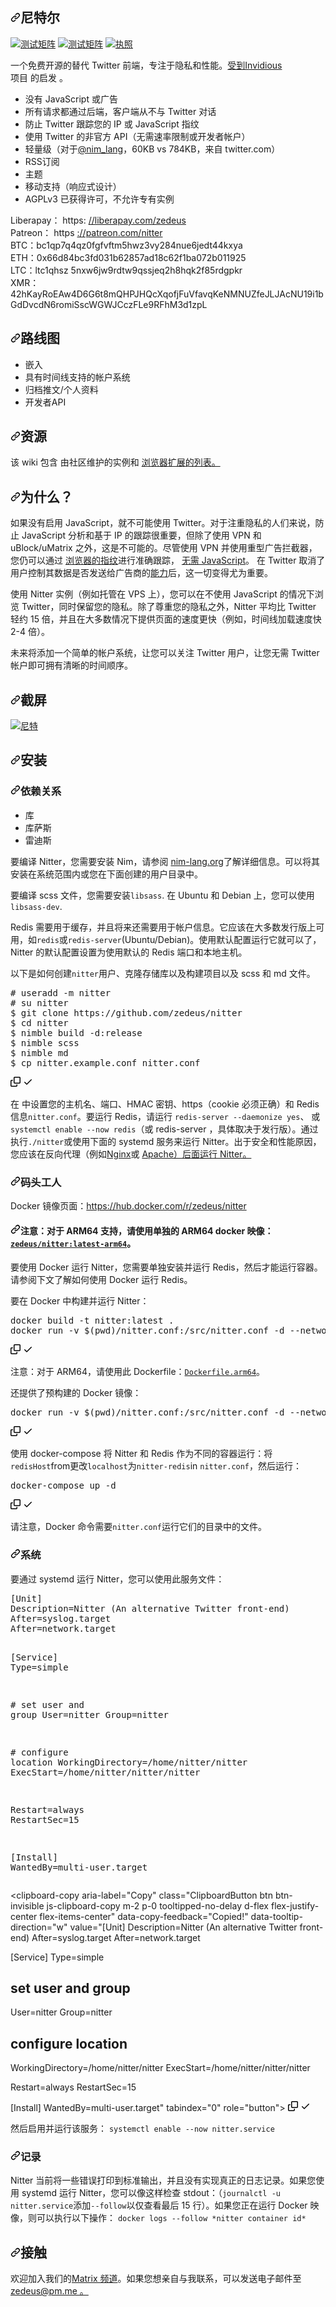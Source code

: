<div class="Box-sc-g0xbh4-0 bJMeLZ js-snippet-clipboard-copy-unpositioned" data-hpc="true"><article class="markdown-body entry-content container-lg" itemprop="text"><h1 tabindex="-1" dir="auto"><a id="user-content-nitter" class="anchor" aria-hidden="true" tabindex="-1" href="#nitter"><svg class="octicon octicon-link" viewBox="0 0 16 16" version="1.1" width="16" height="16" aria-hidden="true"><path d="m7.775 3.275 1.25-1.25a3.5 3.5 0 1 1 4.95 4.95l-2.5 2.5a3.5 3.5 0 0 1-4.95 0 .751.751 0 0 1 .018-1.042.751.751 0 0 1 1.042-.018 1.998 1.998 0 0 0 2.83 0l2.5-2.5a2.002 2.002 0 0 0-2.83-2.83l-1.25 1.25a.751.751 0 0 1-1.042-.018.751.751 0 0 1-.018-1.042Zm-4.69 9.64a1.998 1.998 0 0 0 2.83 0l1.25-1.25a.751.751 0 0 1 1.042.018.751.751 0 0 1 .018 1.042l-1.25 1.25a3.5 3.5 0 1 1-4.95-4.95l2.5-2.5a3.5 3.5 0 0 1 4.95 0 .751.751 0 0 1-.018 1.042.751.751 0 0 1-1.042.018 1.998 1.998 0 0 0-2.83 0l-2.5 2.5a1.998 1.998 0 0 0 0 2.83Z"></path></svg></a><font style="vertical-align: inherit;"><font style="vertical-align: inherit;">尼特尔</font></font></h1>
<p dir="auto"><a href="https://github.com/zedeus/nitter/actions/workflows/run-tests.yml"><img src="https://github.com/zedeus/nitter/workflows/Tests/badge.svg" alt="测试矩阵" style="max-width: 100%;"></a>
<a href="https://github.com/zedeus/nitter/actions/workflows/build-docker.yml"><img src="https://github.com/zedeus/nitter/workflows/Docker/badge.svg" alt="测试矩阵" style="max-width: 100%;"></a>
<a href="#license"><img src="https://camo.githubusercontent.com/92297f85d659984a0fe25c6f898815d28adc909a1382267fbe46e445e6420661/68747470733a2f2f696d672e736869656c64732e696f2f6769746875622f6c6963656e73652f7a65646575732f6e69747465723f7374796c653d666c6174" alt="执照" data-canonical-src="https://img.shields.io/github/license/zedeus/nitter?style=flat" style="max-width: 100%;"></a></p>
<p dir="auto"><font style="vertical-align: inherit;"><font style="vertical-align: inherit;">一个免费开源的替代 Twitter 前端，专注于隐私和性能。</font><a href="https://github.com/iv-org/invidious"><font style="vertical-align: inherit;">受到Invidious</font></a></font><br><font style="vertical-align: inherit;"><font style="vertical-align: inherit;">项目
的启发</font><font style="vertical-align: inherit;">
。</font></font><a href="https://github.com/iv-org/invidious"><font style="vertical-align: inherit;"></font></a><font style="vertical-align: inherit;"></font></p>
<ul dir="auto">
<li><font style="vertical-align: inherit;"><font style="vertical-align: inherit;">没有 JavaScript 或广告</font></font></li>
<li><font style="vertical-align: inherit;"><font style="vertical-align: inherit;">所有请求都通过后端，客户端从不与 Twitter 对话</font></font></li>
<li><font style="vertical-align: inherit;"><font style="vertical-align: inherit;">防止 Twitter 跟踪您的 IP 或 JavaScript 指纹</font></font></li>
<li><font style="vertical-align: inherit;"><font style="vertical-align: inherit;">使用 Twitter 的非官方 API（无需速率限制或开发者帐户）</font></font></li>
<li><font style="vertical-align: inherit;"><font style="vertical-align: inherit;">轻量级（对于</font></font><a href="https://nitter.net/nim_lang" rel="nofollow"><font style="vertical-align: inherit;"><font style="vertical-align: inherit;">@nim_lang</font></font></a><font style="vertical-align: inherit;"><font style="vertical-align: inherit;">，60KB vs 784KB，来自 twitter.com）</font></font></li>
<li><font style="vertical-align: inherit;"><font style="vertical-align: inherit;">RSS订阅</font></font></li>
<li><font style="vertical-align: inherit;"><font style="vertical-align: inherit;">主题</font></font></li>
<li><font style="vertical-align: inherit;"><font style="vertical-align: inherit;">移动支持（响应式设计）</font></font></li>
<li><font style="vertical-align: inherit;"><font style="vertical-align: inherit;">AGPLv3 已获得许可，不允许专有实例</font></font></li>
</ul>
<p dir="auto"><font style="vertical-align: inherit;"><font style="vertical-align: inherit;">Liberapay： https: </font></font><a href="https://liberapay.com/zedeus" rel="nofollow"><font style="vertical-align: inherit;"><font style="vertical-align: inherit;">//liberapay.com/zedeus</font></font></a> <br><font style="vertical-align: inherit;"><font style="vertical-align: inherit;"> 
Patreon： https </font></font><a href="https://patreon.com/nitter" rel="nofollow"><font style="vertical-align: inherit;"><font style="vertical-align: inherit;">://patreon.com/nitter</font></font></a> <br><font style="vertical-align: inherit;"><font style="vertical-align: inherit;"> 
BTC：bc1qp7q4qz0fgfvftm5hwz3vy284nue6jedt44kxya </font></font><br><font style="vertical-align: inherit;"><font style="vertical-align: inherit;">
ETH：0x66d84bc3fd031b62857ad18c62f1ba072b011925 </font></font><br><font style="vertical-align: inherit;"><font style="vertical-align: inherit;">
LTC：ltc1qhsz 5nxw6jw9rdtw9qssjeq2h8hqk2f85rdgpkr </font></font><br><font style="vertical-align: inherit;"><font style="vertical-align: inherit;">
XMR：42hKayRoEAw4D6G6t8mQHPJHQcXqofjFuVfavqKeNMNUZfeJLJAcNU19i1bGdDvcdN6romiSscWGWJCczFLe9RFhM3d1zpL</font></font></p>
<h2 tabindex="-1" dir="auto"><a id="user-content-roadmap" class="anchor" aria-hidden="true" tabindex="-1" href="#roadmap"><svg class="octicon octicon-link" viewBox="0 0 16 16" version="1.1" width="16" height="16" aria-hidden="true"><path d="m7.775 3.275 1.25-1.25a3.5 3.5 0 1 1 4.95 4.95l-2.5 2.5a3.5 3.5 0 0 1-4.95 0 .751.751 0 0 1 .018-1.042.751.751 0 0 1 1.042-.018 1.998 1.998 0 0 0 2.83 0l2.5-2.5a2.002 2.002 0 0 0-2.83-2.83l-1.25 1.25a.751.751 0 0 1-1.042-.018.751.751 0 0 1-.018-1.042Zm-4.69 9.64a1.998 1.998 0 0 0 2.83 0l1.25-1.25a.751.751 0 0 1 1.042.018.751.751 0 0 1 .018 1.042l-1.25 1.25a3.5 3.5 0 1 1-4.95-4.95l2.5-2.5a3.5 3.5 0 0 1 4.95 0 .751.751 0 0 1-.018 1.042.751.751 0 0 1-1.042.018 1.998 1.998 0 0 0-2.83 0l-2.5 2.5a1.998 1.998 0 0 0 0 2.83Z"></path></svg></a><font style="vertical-align: inherit;"><font style="vertical-align: inherit;">路线图</font></font></h2>
<ul dir="auto">
<li><font style="vertical-align: inherit;"><font style="vertical-align: inherit;">嵌入</font></font></li>
<li><font style="vertical-align: inherit;"><font style="vertical-align: inherit;">具有时间线支持的帐户系统</font></font></li>
<li><font style="vertical-align: inherit;"><font style="vertical-align: inherit;">归档推文/个人资料</font></font></li>
<li><font style="vertical-align: inherit;"><font style="vertical-align: inherit;">开发者API</font></font></li>
</ul>
<h2 tabindex="-1" dir="auto"><a id="user-content-resources" class="anchor" aria-hidden="true" tabindex="-1" href="#resources"><svg class="octicon octicon-link" viewBox="0 0 16 16" version="1.1" width="16" height="16" aria-hidden="true"><path d="m7.775 3.275 1.25-1.25a3.5 3.5 0 1 1 4.95 4.95l-2.5 2.5a3.5 3.5 0 0 1-4.95 0 .751.751 0 0 1 .018-1.042.751.751 0 0 1 1.042-.018 1.998 1.998 0 0 0 2.83 0l2.5-2.5a2.002 2.002 0 0 0-2.83-2.83l-1.25 1.25a.751.751 0 0 1-1.042-.018.751.751 0 0 1-.018-1.042Zm-4.69 9.64a1.998 1.998 0 0 0 2.83 0l1.25-1.25a.751.751 0 0 1 1.042.018.751.751 0 0 1 .018 1.042l-1.25 1.25a3.5 3.5 0 1 1-4.95-4.95l2.5-2.5a3.5 3.5 0 0 1 4.95 0 .751.751 0 0 1-.018 1.042.751.751 0 0 1-1.042.018 1.998 1.998 0 0 0-2.83 0l-2.5 2.5a1.998 1.998 0 0 0 0 2.83Z"></path></svg></a><font style="vertical-align: inherit;"><font style="vertical-align: inherit;">资源</font></font></h2>
<p dir="auto"><font style="vertical-align: inherit;"><font style="vertical-align: inherit;">该 wiki 包含
</font><font style="vertical-align: inherit;">
由社区维护的实例</font><font style="vertical-align: inherit;">和
</font><a href="https://github.com/zedeus/nitter/wiki/Extensions"><font style="vertical-align: inherit;">浏览器扩展</font></a></font><a href="https://github.com/zedeus/nitter/wiki/Instances"><font style="vertical-align: inherit;"><font style="vertical-align: inherit;">的列表。</font></font></a><font style="vertical-align: inherit;"></font><a href="https://github.com/zedeus/nitter/wiki/Extensions"><font style="vertical-align: inherit;"></font></a><font style="vertical-align: inherit;"></font></p>
<h2 tabindex="-1" dir="auto"><a id="user-content-why" class="anchor" aria-hidden="true" tabindex="-1" href="#why"><svg class="octicon octicon-link" viewBox="0 0 16 16" version="1.1" width="16" height="16" aria-hidden="true"><path d="m7.775 3.275 1.25-1.25a3.5 3.5 0 1 1 4.95 4.95l-2.5 2.5a3.5 3.5 0 0 1-4.95 0 .751.751 0 0 1 .018-1.042.751.751 0 0 1 1.042-.018 1.998 1.998 0 0 0 2.83 0l2.5-2.5a2.002 2.002 0 0 0-2.83-2.83l-1.25 1.25a.751.751 0 0 1-1.042-.018.751.751 0 0 1-.018-1.042Zm-4.69 9.64a1.998 1.998 0 0 0 2.83 0l1.25-1.25a.751.751 0 0 1 1.042.018.751.751 0 0 1 .018 1.042l-1.25 1.25a3.5 3.5 0 1 1-4.95-4.95l2.5-2.5a3.5 3.5 0 0 1 4.95 0 .751.751 0 0 1-.018 1.042.751.751 0 0 1-1.042.018 1.998 1.998 0 0 0-2.83 0l-2.5 2.5a1.998 1.998 0 0 0 0 2.83Z"></path></svg></a><font style="vertical-align: inherit;"><font style="vertical-align: inherit;">为什么？</font></font></h2>
<p dir="auto"><font style="vertical-align: inherit;"><font style="vertical-align: inherit;">如果没有启用 JavaScript，就不可能使用 Twitter。</font><font style="vertical-align: inherit;">对于注重隐私的人们来说，防止 JavaScript 分析和基于 IP 的跟踪很重要，但除了使用 VPN 和 uBlock/uMatrix 之外，这是不可能的。</font><font style="vertical-align: inherit;">尽管使用 VPN 并使用重型广告拦截器，您仍可以通过
</font></font><a href="https://restoreprivacy.com/browser-fingerprinting/" rel="nofollow"><font style="vertical-align: inherit;"><font style="vertical-align: inherit;">浏览器的指纹</font></font></a><font style="vertical-align: inherit;"><font style="vertical-align: inherit;">进行准确跟踪，
</font></font><a href="https://noscriptfingerprint.com/" rel="nofollow"><font style="vertical-align: inherit;"><font style="vertical-align: inherit;">无需 JavaScript</font></font></a><font style="vertical-align: inherit;"><font style="vertical-align: inherit;">。</font><font style="vertical-align: inherit;">
在 Twitter 取消了用户控制其数据是否发送给广告商的</font></font><a href="https://www.eff.org/deeplinks/2020/04/twitter-removes-privacy-option-and-shows-why-we-need-strong-privacy-laws" rel="nofollow"><font style="vertical-align: inherit;"><font style="vertical-align: inherit;">能力</font></font></a><font style="vertical-align: inherit;"><font style="vertical-align: inherit;">后，这一切变得尤为重要。</font></font></p>
<p dir="auto"><font style="vertical-align: inherit;"><font style="vertical-align: inherit;">使用 Nitter 实例（例如托管在 VPS 上），您可以在不使用 JavaScript 的情况下浏览 Twitter，同时保留您的隐私。</font><font style="vertical-align: inherit;">除了尊重您的隐私之外，Nitter 平均比 Twitter 轻约 15 倍，并且在大多数情况下提供页面的速度更快（例如，时间线加载速度快 2-4 倍）。</font></font></p>
<p dir="auto"><font style="vertical-align: inherit;"><font style="vertical-align: inherit;">未来将添加一个简单的帐户系统，让您可以关注 Twitter 用户，让您无需 Twitter 帐户即可拥有清晰的时间顺序。</font></font></p>
<h2 tabindex="-1" dir="auto"><a id="user-content-screenshot" class="anchor" aria-hidden="true" tabindex="-1" href="#screenshot"><svg class="octicon octicon-link" viewBox="0 0 16 16" version="1.1" width="16" height="16" aria-hidden="true"><path d="m7.775 3.275 1.25-1.25a3.5 3.5 0 1 1 4.95 4.95l-2.5 2.5a3.5 3.5 0 0 1-4.95 0 .751.751 0 0 1 .018-1.042.751.751 0 0 1 1.042-.018 1.998 1.998 0 0 0 2.83 0l2.5-2.5a2.002 2.002 0 0 0-2.83-2.83l-1.25 1.25a.751.751 0 0 1-1.042-.018.751.751 0 0 1-.018-1.042Zm-4.69 9.64a1.998 1.998 0 0 0 2.83 0l1.25-1.25a.751.751 0 0 1 1.042.018.751.751 0 0 1 .018 1.042l-1.25 1.25a3.5 3.5 0 1 1-4.95-4.95l2.5-2.5a3.5 3.5 0 0 1 4.95 0 .751.751 0 0 1-.018 1.042.751.751 0 0 1-1.042.018 1.998 1.998 0 0 0-2.83 0l-2.5 2.5a1.998 1.998 0 0 0 0 2.83Z"></path></svg></a><font style="vertical-align: inherit;"><font style="vertical-align: inherit;">截屏</font></font></h2>
<p dir="auto"><a target="_blank" rel="noopener noreferrer" href="/zedeus/nitter/blob/master/screenshot.png"><img src="/zedeus/nitter/raw/master/screenshot.png" alt="尼特" style="max-width: 100%;"></a></p>
<h2 tabindex="-1" dir="auto"><a id="user-content-installation" class="anchor" aria-hidden="true" tabindex="-1" href="#installation"><svg class="octicon octicon-link" viewBox="0 0 16 16" version="1.1" width="16" height="16" aria-hidden="true"><path d="m7.775 3.275 1.25-1.25a3.5 3.5 0 1 1 4.95 4.95l-2.5 2.5a3.5 3.5 0 0 1-4.95 0 .751.751 0 0 1 .018-1.042.751.751 0 0 1 1.042-.018 1.998 1.998 0 0 0 2.83 0l2.5-2.5a2.002 2.002 0 0 0-2.83-2.83l-1.25 1.25a.751.751 0 0 1-1.042-.018.751.751 0 0 1-.018-1.042Zm-4.69 9.64a1.998 1.998 0 0 0 2.83 0l1.25-1.25a.751.751 0 0 1 1.042.018.751.751 0 0 1 .018 1.042l-1.25 1.25a3.5 3.5 0 1 1-4.95-4.95l2.5-2.5a3.5 3.5 0 0 1 4.95 0 .751.751 0 0 1-.018 1.042.751.751 0 0 1-1.042.018 1.998 1.998 0 0 0-2.83 0l-2.5 2.5a1.998 1.998 0 0 0 0 2.83Z"></path></svg></a><font style="vertical-align: inherit;"><font style="vertical-align: inherit;">安装</font></font></h2>
<h3 tabindex="-1" dir="auto"><a id="user-content-dependencies" class="anchor" aria-hidden="true" tabindex="-1" href="#dependencies"><svg class="octicon octicon-link" viewBox="0 0 16 16" version="1.1" width="16" height="16" aria-hidden="true"><path d="m7.775 3.275 1.25-1.25a3.5 3.5 0 1 1 4.95 4.95l-2.5 2.5a3.5 3.5 0 0 1-4.95 0 .751.751 0 0 1 .018-1.042.751.751 0 0 1 1.042-.018 1.998 1.998 0 0 0 2.83 0l2.5-2.5a2.002 2.002 0 0 0-2.83-2.83l-1.25 1.25a.751.751 0 0 1-1.042-.018.751.751 0 0 1-.018-1.042Zm-4.69 9.64a1.998 1.998 0 0 0 2.83 0l1.25-1.25a.751.751 0 0 1 1.042.018.751.751 0 0 1 .018 1.042l-1.25 1.25a3.5 3.5 0 1 1-4.95-4.95l2.5-2.5a3.5 3.5 0 0 1 4.95 0 .751.751 0 0 1-.018 1.042.751.751 0 0 1-1.042.018 1.998 1.998 0 0 0-2.83 0l-2.5 2.5a1.998 1.998 0 0 0 0 2.83Z"></path></svg></a><font style="vertical-align: inherit;"><font style="vertical-align: inherit;">依赖关系</font></font></h3>
<ul dir="auto">
<li><font style="vertical-align: inherit;"><font style="vertical-align: inherit;">库</font></font></li>
<li><font style="vertical-align: inherit;"><font style="vertical-align: inherit;">库萨斯</font></font></li>
<li><font style="vertical-align: inherit;"><font style="vertical-align: inherit;">雷迪斯</font></font></li>
</ul>
<p dir="auto"><font style="vertical-align: inherit;"><font style="vertical-align: inherit;">要编译 Nitter，您需要安装 Nim，请参阅
</font></font><a href="https://nim-lang.org/install.html" rel="nofollow"><font style="vertical-align: inherit;"><font style="vertical-align: inherit;">nim-lang.org</font></font></a><font style="vertical-align: inherit;"><font style="vertical-align: inherit;">了解详细信息。</font><font style="vertical-align: inherit;">可以将其安装在系统范围内或您在下面创建的用户目录中。</font></font></p>
<p dir="auto"><font style="vertical-align: inherit;"><font style="vertical-align: inherit;">要编译 scss 文件，您需要安装</font></font><code>libsass</code><font style="vertical-align: inherit;"><font style="vertical-align: inherit;">. </font><font style="vertical-align: inherit;">在 Ubuntu 和 Debian 上，您可以使用</font></font><code>libsass-dev</code><font style="vertical-align: inherit;"><font style="vertical-align: inherit;">.</font></font></p>
<p dir="auto"><font style="vertical-align: inherit;"><font style="vertical-align: inherit;">Redis 需要用于缓存，并且将来还需要用于帐户信息。</font><font style="vertical-align: inherit;">它应该在大多数发行版上可用，如</font></font><code>redis</code><font style="vertical-align: inherit;"><font style="vertical-align: inherit;">或</font></font><code>redis-server</code><font style="vertical-align: inherit;"><font style="vertical-align: inherit;">(Ubuntu/Debian)。</font><font style="vertical-align: inherit;">使用默认配置运行它就可以了，Nitter 的默认配置设置为使用默认的 Redis 端口和本地主机。</font></font></p>
<p dir="auto"><font style="vertical-align: inherit;"><font style="vertical-align: inherit;">以下是如何创建</font></font><code>nitter</code><font style="vertical-align: inherit;"><font style="vertical-align: inherit;">用户、克隆存储库以及构建项目以及 scss 和 md 文件。</font></font></p>
<div class="highlight highlight-source-shell notranslate position-relative overflow-auto" dir="auto"><pre><span class="pl-c"><span class="pl-c">#</span> useradd -m nitter</span>
<span class="pl-c"><span class="pl-c">#</span> su nitter</span>
$ git clone https://github.com/zedeus/nitter
$ <span class="pl-c1">cd</span> nitter
$ nimble build -d:release
$ nimble scss
$ nimble md
$ cp nitter.example.conf nitter.conf</pre><div class="zeroclipboard-container">
    <clipboard-copy aria-label="Copy" class="ClipboardButton btn btn-invisible js-clipboard-copy m-2 p-0 tooltipped-no-delay d-flex flex-justify-center flex-items-center" data-copy-feedback="Copied!" data-tooltip-direction="w" value="# useradd -m nitter
# su nitter
$ git clone https://github.com/zedeus/nitter
$ cd nitter
$ nimble build -d:release
$ nimble scss
$ nimble md
$ cp nitter.example.conf nitter.conf" tabindex="0" role="button">
      <svg aria-hidden="true" height="16" viewBox="0 0 16 16" version="1.1" width="16" data-view-component="true" class="octicon octicon-copy js-clipboard-copy-icon">
    <path d="M0 6.75C0 5.784.784 5 1.75 5h1.5a.75.75 0 0 1 0 1.5h-1.5a.25.25 0 0 0-.25.25v7.5c0 .138.112.25.25.25h7.5a.25.25 0 0 0 .25-.25v-1.5a.75.75 0 0 1 1.5 0v1.5A1.75 1.75 0 0 1 9.25 16h-7.5A1.75 1.75 0 0 1 0 14.25Z"></path><path d="M5 1.75C5 .784 5.784 0 6.75 0h7.5C15.216 0 16 .784 16 1.75v7.5A1.75 1.75 0 0 1 14.25 11h-7.5A1.75 1.75 0 0 1 5 9.25Zm1.75-.25a.25.25 0 0 0-.25.25v7.5c0 .138.112.25.25.25h7.5a.25.25 0 0 0 .25-.25v-7.5a.25.25 0 0 0-.25-.25Z"></path>
</svg>
      <svg aria-hidden="true" height="16" viewBox="0 0 16 16" version="1.1" width="16" data-view-component="true" class="octicon octicon-check js-clipboard-check-icon color-fg-success d-none">
    <path d="M13.78 4.22a.75.75 0 0 1 0 1.06l-7.25 7.25a.75.75 0 0 1-1.06 0L2.22 9.28a.751.751 0 0 1 .018-1.042.751.751 0 0 1 1.042-.018L6 10.94l6.72-6.72a.75.75 0 0 1 1.06 0Z"></path>
</svg>
    </clipboard-copy>
  </div></div>
<p dir="auto"><font style="vertical-align: inherit;"><font style="vertical-align: inherit;">在 中设置您的主机名、端口、HMAC 密钥、https（cookie 必须正确）和 Redis 信息</font></font><code>nitter.conf</code><font style="vertical-align: inherit;"><font style="vertical-align: inherit;">。</font><font style="vertical-align: inherit;">要运行 Redis，请运行
</font></font><code>redis-server --daemonize yes</code><font style="vertical-align: inherit;"><font style="vertical-align: inherit;">、 或</font></font><code>systemctl enable --now redis</code><font style="vertical-align: inherit;"><font style="vertical-align: inherit;">（或 redis-server ，具体取决于发行版）。</font><font style="vertical-align: inherit;">通过执行</font></font><code>./nitter</code><font style="vertical-align: inherit;"><font style="vertical-align: inherit;">或使用下面的 systemd 服务来运行 Nitter。</font><font style="vertical-align: inherit;">出于安全和性能原因，</font><font style="vertical-align: inherit;">您应该在反向代理（例如</font></font><a href="https://github.com/zedeus/nitter/wiki/Nginx"><font style="vertical-align: inherit;"><font style="vertical-align: inherit;">Nginx</font></font></a><font style="vertical-align: inherit;"><font style="vertical-align: inherit;">或
</font></font><a href="https://github.com/zedeus/nitter/wiki/Apache"><font style="vertical-align: inherit;"><font style="vertical-align: inherit;">Apache）后面运行 Nitter。</font></font></a><font style="vertical-align: inherit;"></font></p>
<h3 tabindex="-1" dir="auto"><a id="user-content-docker" class="anchor" aria-hidden="true" tabindex="-1" href="#docker"><svg class="octicon octicon-link" viewBox="0 0 16 16" version="1.1" width="16" height="16" aria-hidden="true"><path d="m7.775 3.275 1.25-1.25a3.5 3.5 0 1 1 4.95 4.95l-2.5 2.5a3.5 3.5 0 0 1-4.95 0 .751.751 0 0 1 .018-1.042.751.751 0 0 1 1.042-.018 1.998 1.998 0 0 0 2.83 0l2.5-2.5a2.002 2.002 0 0 0-2.83-2.83l-1.25 1.25a.751.751 0 0 1-1.042-.018.751.751 0 0 1-.018-1.042Zm-4.69 9.64a1.998 1.998 0 0 0 2.83 0l1.25-1.25a.751.751 0 0 1 1.042.018.751.751 0 0 1 .018 1.042l-1.25 1.25a3.5 3.5 0 1 1-4.95-4.95l2.5-2.5a3.5 3.5 0 0 1 4.95 0 .751.751 0 0 1-.018 1.042.751.751 0 0 1-1.042.018 1.998 1.998 0 0 0-2.83 0l-2.5 2.5a1.998 1.998 0 0 0 0 2.83Z"></path></svg></a><font style="vertical-align: inherit;"><font style="vertical-align: inherit;">码头工人</font></font></h3>
<p dir="auto"><font style="vertical-align: inherit;"><font style="vertical-align: inherit;">Docker 镜像页面：</font></font><a href="https://hub.docker.com/r/zedeus/nitter" rel="nofollow"><font style="vertical-align: inherit;"><font style="vertical-align: inherit;">https://hub.docker.com/r/zedeus/nitter</font></font></a></p>
<h4 tabindex="-1" dir="auto"><a id="user-content-note-for-arm64-support-please-use-the-separate-arm64-docker-image-zedeusnitterlatest-arm64" class="anchor" aria-hidden="true" tabindex="-1" href="#note-for-arm64-support-please-use-the-separate-arm64-docker-image-zedeusnitterlatest-arm64"><svg class="octicon octicon-link" viewBox="0 0 16 16" version="1.1" width="16" height="16" aria-hidden="true"><path d="m7.775 3.275 1.25-1.25a3.5 3.5 0 1 1 4.95 4.95l-2.5 2.5a3.5 3.5 0 0 1-4.95 0 .751.751 0 0 1 .018-1.042.751.751 0 0 1 1.042-.018 1.998 1.998 0 0 0 2.83 0l2.5-2.5a2.002 2.002 0 0 0-2.83-2.83l-1.25 1.25a.751.751 0 0 1-1.042-.018.751.751 0 0 1-.018-1.042Zm-4.69 9.64a1.998 1.998 0 0 0 2.83 0l1.25-1.25a.751.751 0 0 1 1.042.018.751.751 0 0 1 .018 1.042l-1.25 1.25a3.5 3.5 0 1 1-4.95-4.95l2.5-2.5a3.5 3.5 0 0 1 4.95 0 .751.751 0 0 1-.018 1.042.751.751 0 0 1-1.042.018 1.998 1.998 0 0 0-2.83 0l-2.5 2.5a1.998 1.998 0 0 0 0 2.83Z"></path></svg></a><font style="vertical-align: inherit;"><font style="vertical-align: inherit;">注意：对于 ARM64 支持，请使用单独的 ARM64 docker 映像：</font></font><a href="https://hub.docker.com/r/zedeus/nitter/tags" rel="nofollow"><code>zedeus/nitter:latest-arm64</code></a><font style="vertical-align: inherit;"><font style="vertical-align: inherit;">。</font></font></h4>
<p dir="auto"><font style="vertical-align: inherit;"><font style="vertical-align: inherit;">要使用 Docker 运行 Nitter，您需要单独安装并运行 Redis，然后才能运行容器。</font><font style="vertical-align: inherit;">请参阅下文了解如何使用 Docker 运行 Redis。</font></font></p>
<p dir="auto"><font style="vertical-align: inherit;"><font style="vertical-align: inherit;">要在 Docker 中构建并运行 Nitter：</font></font></p>
<div class="highlight highlight-source-shell notranslate position-relative overflow-auto" dir="auto"><pre>docker build -t nitter:latest <span class="pl-c1">.</span>
docker run -v <span class="pl-s"><span class="pl-pds">$(</span>pwd<span class="pl-pds">)</span></span>/nitter.conf:/src/nitter.conf -d --network host nitter:latest</pre><div class="zeroclipboard-container">
    <clipboard-copy aria-label="Copy" class="ClipboardButton btn btn-invisible js-clipboard-copy m-2 p-0 tooltipped-no-delay d-flex flex-justify-center flex-items-center" data-copy-feedback="Copied!" data-tooltip-direction="w" value="docker build -t nitter:latest .
docker run -v $(pwd)/nitter.conf:/src/nitter.conf -d --network host nitter:latest" tabindex="0" role="button">
      <svg aria-hidden="true" height="16" viewBox="0 0 16 16" version="1.1" width="16" data-view-component="true" class="octicon octicon-copy js-clipboard-copy-icon">
    <path d="M0 6.75C0 5.784.784 5 1.75 5h1.5a.75.75 0 0 1 0 1.5h-1.5a.25.25 0 0 0-.25.25v7.5c0 .138.112.25.25.25h7.5a.25.25 0 0 0 .25-.25v-1.5a.75.75 0 0 1 1.5 0v1.5A1.75 1.75 0 0 1 9.25 16h-7.5A1.75 1.75 0 0 1 0 14.25Z"></path><path d="M5 1.75C5 .784 5.784 0 6.75 0h7.5C15.216 0 16 .784 16 1.75v7.5A1.75 1.75 0 0 1 14.25 11h-7.5A1.75 1.75 0 0 1 5 9.25Zm1.75-.25a.25.25 0 0 0-.25.25v7.5c0 .138.112.25.25.25h7.5a.25.25 0 0 0 .25-.25v-7.5a.25.25 0 0 0-.25-.25Z"></path>
</svg>
      <svg aria-hidden="true" height="16" viewBox="0 0 16 16" version="1.1" width="16" data-view-component="true" class="octicon octicon-check js-clipboard-check-icon color-fg-success d-none">
    <path d="M13.78 4.22a.75.75 0 0 1 0 1.06l-7.25 7.25a.75.75 0 0 1-1.06 0L2.22 9.28a.751.751 0 0 1 .018-1.042.751.751 0 0 1 1.042-.018L6 10.94l6.72-6.72a.75.75 0 0 1 1.06 0Z"></path>
</svg>
    </clipboard-copy>
  </div></div>
<p dir="auto"><font style="vertical-align: inherit;"><font style="vertical-align: inherit;">注意：对于 ARM64，请使用此 Dockerfile：</font></font><a href="https://github.com/zedeus/nitter/blob/master/Dockerfile.arm64"><code>Dockerfile.arm64</code></a><font style="vertical-align: inherit;"><font style="vertical-align: inherit;">。</font></font></p>
<p dir="auto"><font style="vertical-align: inherit;"><font style="vertical-align: inherit;">还提供了预构建的 Docker 镜像：</font></font></p>
<div class="highlight highlight-source-shell notranslate position-relative overflow-auto" dir="auto"><pre>docker run -v <span class="pl-s"><span class="pl-pds">$(</span>pwd<span class="pl-pds">)</span></span>/nitter.conf:/src/nitter.conf -d --network host zedeus/nitter:latest</pre><div class="zeroclipboard-container">
    <clipboard-copy aria-label="Copy" class="ClipboardButton btn btn-invisible js-clipboard-copy m-2 p-0 tooltipped-no-delay d-flex flex-justify-center flex-items-center" data-copy-feedback="Copied!" data-tooltip-direction="w" value="docker run -v $(pwd)/nitter.conf:/src/nitter.conf -d --network host zedeus/nitter:latest" tabindex="0" role="button">
      <svg aria-hidden="true" height="16" viewBox="0 0 16 16" version="1.1" width="16" data-view-component="true" class="octicon octicon-copy js-clipboard-copy-icon">
    <path d="M0 6.75C0 5.784.784 5 1.75 5h1.5a.75.75 0 0 1 0 1.5h-1.5a.25.25 0 0 0-.25.25v7.5c0 .138.112.25.25.25h7.5a.25.25 0 0 0 .25-.25v-1.5a.75.75 0 0 1 1.5 0v1.5A1.75 1.75 0 0 1 9.25 16h-7.5A1.75 1.75 0 0 1 0 14.25Z"></path><path d="M5 1.75C5 .784 5.784 0 6.75 0h7.5C15.216 0 16 .784 16 1.75v7.5A1.75 1.75 0 0 1 14.25 11h-7.5A1.75 1.75 0 0 1 5 9.25Zm1.75-.25a.25.25 0 0 0-.25.25v7.5c0 .138.112.25.25.25h7.5a.25.25 0 0 0 .25-.25v-7.5a.25.25 0 0 0-.25-.25Z"></path>
</svg>
      <svg aria-hidden="true" height="16" viewBox="0 0 16 16" version="1.1" width="16" data-view-component="true" class="octicon octicon-check js-clipboard-check-icon color-fg-success d-none">
    <path d="M13.78 4.22a.75.75 0 0 1 0 1.06l-7.25 7.25a.75.75 0 0 1-1.06 0L2.22 9.28a.751.751 0 0 1 .018-1.042.751.751 0 0 1 1.042-.018L6 10.94l6.72-6.72a.75.75 0 0 1 1.06 0Z"></path>
</svg>
    </clipboard-copy>
  </div></div>
<p dir="auto"><font style="vertical-align: inherit;"><font style="vertical-align: inherit;">使用 docker-compose 将 Nitter 和 Redis 作为不同的容器运行：将</font></font><code>redisHost</code><font style="vertical-align: inherit;"><font style="vertical-align: inherit;">from更改</font></font><code>localhost</code><font style="vertical-align: inherit;"><font style="vertical-align: inherit;">为</font></font><code>nitter-redis</code><font style="vertical-align: inherit;"><font style="vertical-align: inherit;">in </font></font><code>nitter.conf</code><font style="vertical-align: inherit;"><font style="vertical-align: inherit;">，然后运行：</font></font></p>
<div class="highlight highlight-source-shell notranslate position-relative overflow-auto" dir="auto"><pre>docker-compose up -d</pre><div class="zeroclipboard-container">
    <clipboard-copy aria-label="Copy" class="ClipboardButton btn btn-invisible js-clipboard-copy m-2 p-0 tooltipped-no-delay d-flex flex-justify-center flex-items-center" data-copy-feedback="Copied!" data-tooltip-direction="w" value="docker-compose up -d" tabindex="0" role="button">
      <svg aria-hidden="true" height="16" viewBox="0 0 16 16" version="1.1" width="16" data-view-component="true" class="octicon octicon-copy js-clipboard-copy-icon">
    <path d="M0 6.75C0 5.784.784 5 1.75 5h1.5a.75.75 0 0 1 0 1.5h-1.5a.25.25 0 0 0-.25.25v7.5c0 .138.112.25.25.25h7.5a.25.25 0 0 0 .25-.25v-1.5a.75.75 0 0 1 1.5 0v1.5A1.75 1.75 0 0 1 9.25 16h-7.5A1.75 1.75 0 0 1 0 14.25Z"></path><path d="M5 1.75C5 .784 5.784 0 6.75 0h7.5C15.216 0 16 .784 16 1.75v7.5A1.75 1.75 0 0 1 14.25 11h-7.5A1.75 1.75 0 0 1 5 9.25Zm1.75-.25a.25.25 0 0 0-.25.25v7.5c0 .138.112.25.25.25h7.5a.25.25 0 0 0 .25-.25v-7.5a.25.25 0 0 0-.25-.25Z"></path>
</svg>
      <svg aria-hidden="true" height="16" viewBox="0 0 16 16" version="1.1" width="16" data-view-component="true" class="octicon octicon-check js-clipboard-check-icon color-fg-success d-none">
    <path d="M13.78 4.22a.75.75 0 0 1 0 1.06l-7.25 7.25a.75.75 0 0 1-1.06 0L2.22 9.28a.751.751 0 0 1 .018-1.042.751.751 0 0 1 1.042-.018L6 10.94l6.72-6.72a.75.75 0 0 1 1.06 0Z"></path>
</svg>
    </clipboard-copy>
  </div></div>
<p dir="auto"><font style="vertical-align: inherit;"><font style="vertical-align: inherit;">请注意，Docker 命令需要</font></font><code>nitter.conf</code><font style="vertical-align: inherit;"><font style="vertical-align: inherit;">运行它们的目录中的文件。</font></font></p>
<h3 tabindex="-1" dir="auto"><a id="user-content-systemd" class="anchor" aria-hidden="true" tabindex="-1" href="#systemd"><svg class="octicon octicon-link" viewBox="0 0 16 16" version="1.1" width="16" height="16" aria-hidden="true"><path d="m7.775 3.275 1.25-1.25a3.5 3.5 0 1 1 4.95 4.95l-2.5 2.5a3.5 3.5 0 0 1-4.95 0 .751.751 0 0 1 .018-1.042.751.751 0 0 1 1.042-.018 1.998 1.998 0 0 0 2.83 0l2.5-2.5a2.002 2.002 0 0 0-2.83-2.83l-1.25 1.25a.751.751 0 0 1-1.042-.018.751.751 0 0 1-.018-1.042Zm-4.69 9.64a1.998 1.998 0 0 0 2.83 0l1.25-1.25a.751.751 0 0 1 1.042.018.751.751 0 0 1 .018 1.042l-1.25 1.25a3.5 3.5 0 1 1-4.95-4.95l2.5-2.5a3.5 3.5 0 0 1 4.95 0 .751.751 0 0 1-.018 1.042.751.751 0 0 1-1.042.018 1.998 1.998 0 0 0-2.83 0l-2.5 2.5a1.998 1.998 0 0 0 0 2.83Z"></path></svg></a><font style="vertical-align: inherit;"><font style="vertical-align: inherit;">系统</font></font></h3>
<p dir="auto"><font style="vertical-align: inherit;"><font style="vertical-align: inherit;">要通过 systemd 运行 Nitter，您可以使用此服务文件：</font></font></p>
<div class="highlight highlight-source-ini notranslate position-relative overflow-auto" dir="auto"><pre><span class="pl-en">[Unit]</span>
<span class="pl-k">Description</span>=Nitter (An alternative Twitter front-end)
<span class="pl-k">After</span>=syslog.target
<span class="pl-k">After</span>=network.target

<span class="pl-en">[Service]</span>
<span class="pl-k">Type</span>=simple

<span class="pl-c"><span class="pl-c">#</span> set user and group</span>
User=nitter
<span class="pl-k">Group</span>=nitter

<span class="pl-c"><span class="pl-c">#</span> configure location</span>
WorkingDirectory=/home/nitter/nitter
<span class="pl-k">ExecStart</span>=/home/nitter/nitter/nitter

<span class="pl-k">Restart</span>=always
<span class="pl-k">RestartSec</span>=15

<span class="pl-en">[Install]</span>
<span class="pl-k">WantedBy</span>=multi-user.target</pre><div class="zeroclipboard-container">
    <clipboard-copy aria-label="Copy" class="ClipboardButton btn btn-invisible js-clipboard-copy m-2 p-0 tooltipped-no-delay d-flex flex-justify-center flex-items-center" data-copy-feedback="Copied!" data-tooltip-direction="w" value="[Unit]
Description=Nitter (An alternative Twitter front-end)
After=syslog.target
After=network.target

[Service]
Type=simple

# set user and group
User=nitter
Group=nitter

# configure location
WorkingDirectory=/home/nitter/nitter
ExecStart=/home/nitter/nitter/nitter

Restart=always
RestartSec=15

[Install]
WantedBy=multi-user.target" tabindex="0" role="button">
      <svg aria-hidden="true" height="16" viewBox="0 0 16 16" version="1.1" width="16" data-view-component="true" class="octicon octicon-copy js-clipboard-copy-icon">
    <path d="M0 6.75C0 5.784.784 5 1.75 5h1.5a.75.75 0 0 1 0 1.5h-1.5a.25.25 0 0 0-.25.25v7.5c0 .138.112.25.25.25h7.5a.25.25 0 0 0 .25-.25v-1.5a.75.75 0 0 1 1.5 0v1.5A1.75 1.75 0 0 1 9.25 16h-7.5A1.75 1.75 0 0 1 0 14.25Z"></path><path d="M5 1.75C5 .784 5.784 0 6.75 0h7.5C15.216 0 16 .784 16 1.75v7.5A1.75 1.75 0 0 1 14.25 11h-7.5A1.75 1.75 0 0 1 5 9.25Zm1.75-.25a.25.25 0 0 0-.25.25v7.5c0 .138.112.25.25.25h7.5a.25.25 0 0 0 .25-.25v-7.5a.25.25 0 0 0-.25-.25Z"></path>
</svg>
      <svg aria-hidden="true" height="16" viewBox="0 0 16 16" version="1.1" width="16" data-view-component="true" class="octicon octicon-check js-clipboard-check-icon color-fg-success d-none">
    <path d="M13.78 4.22a.75.75 0 0 1 0 1.06l-7.25 7.25a.75.75 0 0 1-1.06 0L2.22 9.28a.751.751 0 0 1 .018-1.042.751.751 0 0 1 1.042-.018L6 10.94l6.72-6.72a.75.75 0 0 1 1.06 0Z"></path>
</svg>
    </clipboard-copy>
  </div></div>
<p dir="auto"><font style="vertical-align: inherit;"><font style="vertical-align: inherit;">然后启用并运行该服务：
</font></font><code>systemctl enable --now nitter.service</code></p>
<h3 tabindex="-1" dir="auto"><a id="user-content-logging" class="anchor" aria-hidden="true" tabindex="-1" href="#logging"><svg class="octicon octicon-link" viewBox="0 0 16 16" version="1.1" width="16" height="16" aria-hidden="true"><path d="m7.775 3.275 1.25-1.25a3.5 3.5 0 1 1 4.95 4.95l-2.5 2.5a3.5 3.5 0 0 1-4.95 0 .751.751 0 0 1 .018-1.042.751.751 0 0 1 1.042-.018 1.998 1.998 0 0 0 2.83 0l2.5-2.5a2.002 2.002 0 0 0-2.83-2.83l-1.25 1.25a.751.751 0 0 1-1.042-.018.751.751 0 0 1-.018-1.042Zm-4.69 9.64a1.998 1.998 0 0 0 2.83 0l1.25-1.25a.751.751 0 0 1 1.042.018.751.751 0 0 1 .018 1.042l-1.25 1.25a3.5 3.5 0 1 1-4.95-4.95l2.5-2.5a3.5 3.5 0 0 1 4.95 0 .751.751 0 0 1-.018 1.042.751.751 0 0 1-1.042.018 1.998 1.998 0 0 0-2.83 0l-2.5 2.5a1.998 1.998 0 0 0 0 2.83Z"></path></svg></a><font style="vertical-align: inherit;"><font style="vertical-align: inherit;">记录</font></font></h3>
<p dir="auto"><font style="vertical-align: inherit;"><font style="vertical-align: inherit;">Nitter 当前将一些错误打印到标准输出，并且没有实现真正的日志记录。</font><font style="vertical-align: inherit;">如果您使用 systemd 运行 Nitter，您可以像这样检查 stdout：（</font></font><code>journalctl -u nitter.service</code><font style="vertical-align: inherit;"><font style="vertical-align: inherit;">添加</font></font><code>--follow</code><font style="vertical-align: inherit;"><font style="vertical-align: inherit;">以仅查看最后 15 行）。</font><font style="vertical-align: inherit;">如果您正在运行 Docker 映像，则可以执行以下操作：
</font></font><code>docker logs --follow *nitter container id*</code></p>
<h2 tabindex="-1" dir="auto"><a id="user-content-contact" class="anchor" aria-hidden="true" tabindex="-1" href="#contact"><svg class="octicon octicon-link" viewBox="0 0 16 16" version="1.1" width="16" height="16" aria-hidden="true"><path d="m7.775 3.275 1.25-1.25a3.5 3.5 0 1 1 4.95 4.95l-2.5 2.5a3.5 3.5 0 0 1-4.95 0 .751.751 0 0 1 .018-1.042.751.751 0 0 1 1.042-.018 1.998 1.998 0 0 0 2.83 0l2.5-2.5a2.002 2.002 0 0 0-2.83-2.83l-1.25 1.25a.751.751 0 0 1-1.042-.018.751.751 0 0 1-.018-1.042Zm-4.69 9.64a1.998 1.998 0 0 0 2.83 0l1.25-1.25a.751.751 0 0 1 1.042.018.751.751 0 0 1 .018 1.042l-1.25 1.25a3.5 3.5 0 1 1-4.95-4.95l2.5-2.5a3.5 3.5 0 0 1 4.95 0 .751.751 0 0 1-.018 1.042.751.751 0 0 1-1.042.018 1.998 1.998 0 0 0-2.83 0l-2.5 2.5a1.998 1.998 0 0 0 0 2.83Z"></path></svg></a><font style="vertical-align: inherit;"><font style="vertical-align: inherit;">接触</font></font></h2>
<p dir="auto"><font style="vertical-align: inherit;"><font style="vertical-align: inherit;">欢迎加入我们的</font></font><a href="https://matrix.to/#/#nitter:matrix.org" rel="nofollow"><font style="vertical-align: inherit;"><font style="vertical-align: inherit;">Matrix 频道</font></font></a><font style="vertical-align: inherit;"><font style="vertical-align: inherit;">。</font><font style="vertical-align: inherit;">如果您想亲自与我联系，</font><font style="vertical-align: inherit;">可以发送电子邮件至</font></font><a href="mailto:zedeus@pm.me"><font style="vertical-align: inherit;"><font style="vertical-align: inherit;">zedeus@pm.me 。</font></font></a><font style="vertical-align: inherit;"></font></p>
</article></div>
